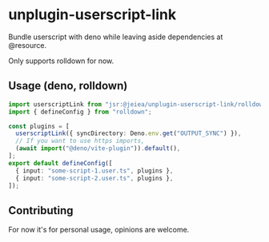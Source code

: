 # unplugin-userscript-link

Bundle userscript with deno while leaving aside dependencies at @resource.

Only supports rolldown for now.

## Usage (deno, rolldown)

```ts
import userscriptLink from "jsr:@jeiea/unplugin-userscript-link/rolldown";
import { defineConfig } from "rolldown";

const plugins = [
  userscriptLink({ syncDirectory: Deno.env.get("OUTPUT_SYNC") }),
  // If you want to use https imports,
  (await import("@deno/vite-plugin")).default(),
];
export default defineConfig([
  { input: "some-script-1.user.ts", plugins },
  { input: "some-script-2.user.ts", plugins },
]);
```

## Contributing

For now it's for personal usage, opinions are welcome.
